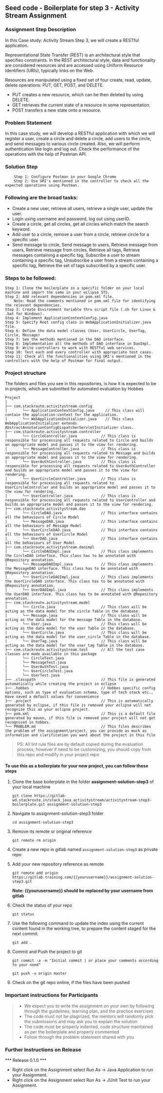 ## Seed code - Boilerplate for step 3 - Activity Stream Assignment

### Assignment Step Description

In this Case study: Activity Stream Step 3, we will create a RESTful application. 

Representational State Transfer (REST) is an architectural style that specifies constraints. 
In the REST architectural style, data and functionality are considered resources and are accessed using Uniform Resource Identifiers (URIs), typically links on the Web.

Resources are manipulated using a fixed set of four create, read, update, delete operations: PUT, GET, POST, and DELETE. 
 - PUT creates a new resource, which can be then deleted by using DELETE. 
 - GET retrieves the current state of a resource in some representation. 
 - POST transfers a new state onto a resource. 

### Problem Statement

In this case study, we will develop a RESTful application with which we will register a user, create a circle and delete a circle, add users to the circle, 
and send messages to various circle created. Also, we will perform authentication like login and log out. Check the performance of the operations with the help of Postman API.

### Solution Step

        Step 1: Configure Postman in your Google Chrome
        Step 2: Use URI's mentioned in the controller to check all the expected operations using Postman.

### Following are the broad tasks:

 - Create a new user, retrieve all users, retrieve a single user, update the user.
 - Login using username and password, log out using userID.
 - Create a circle, get all circles,  get all circles which match the search keyword.
 - Add user to a circle, remove a user from a circle, retrieve circle for a specific user.
 - Send message to circle, Send message to users, Retrieve message from users, Retrieve message from circles, Retrieve all tags, 
      Retrieve messages containing a specific tag, Subscribe a user to stream containing a specific tag, Unsubscribe a user from a stream containing a specific tag, 
      Retrieve the set of tags subscribed by a specific user.

### Steps to be followed:

    Step 1: Clone the boilerplate in a specific folder on your local machine and import the same in your eclipse STS.
    Step 2: Add relevant dependencies in pom.xml file. 
        Note: Read the comments mentioned in pom.xml file for identifying the relevant dependencies.
    Step 3: Create Environment Variable thru script file (.sh for Linux & .bat for Windows). 
    Step 4: Implement ApplicationContextConfig.java 
    Step 5: Specify Root config class in WebApplicationInitializer.java file.
    Step 6: Define the data model classes (User, UserCircle, UserTag, Circle, Message)
    Step 7: See the methods mentioned in the DAO interface.
    Step 8: Implementation all the methods of DAO interface in DaoImpl.
    Step 9: Write controllers to work with RESTful web services. 
    Step 10: Test each and every controller with appropriate test cases.
    Step 11: Check all the functionalities using URI's mentioned in the controllers with the help of Postman for final output.

### Project structure

The folders and files you see in this repositories, is how it is expected to be in projects, which are submitted for automated evaluation by Hobbes

    Project
	|
	├── com.stackroute.activitystream.config	           
	|	    └── ApplicationContextConfig.java     // This class will contain the application-context for the application.
	|	    └── WebApplicationInitializer.java    // This class WebApplicationInitializer extends AbstractAnnotationConfigDispatcherServletInitializer class.
	├── com.stackroute.activitystream.controller
	|		└── CircleController.java           // This class is responsible for processing all requests related to Circle and builds an appropriate model and passes it to the view for rendering.
	|		└── MessageController.java          // This class is responsible for processing all requests related to Message and builds an appropriate model and passes it to the view for rendering.
	|		└── UserAuthController.java         // This class is responsible for processing all requests related to UserAuthController and builds an appropriate model and passes it to the view for rendering.
	|		└── UserCircleController.java       // This class is responsible for processing all requests related to UserCircleController and builds an appropriate model and passes it to the view for rendering.
	|		└── UserController.java             // This class is responsible for processing all requests related to UserController and builds an appropriate model and passes it to the view for rendering.
	├── com.stackroute.activitystream.dao
	|		└── CircleDAO.java                  // This interface contains all the behaviours of Circle Model
	|		└── MessageDAO.java                 // This interface contains all the behaviours of Message Model    
	|		└── UserCircleDAO.java              // This interface contains all the behaviours of UserCircle Model
	|		└── UserDAO.java                    // This interface contains all the behaviours of User Model
	├── com.stackroute.activitystream.daoimpl
	|		└── CircleDAOImpl.java              // This class implements the CircleDAO interface. This class has to be annotated with @Repository annotation.
	|		└── MessageDAOImpl.java             // This class implements the MessageDAO interface. This class has to be annotated with @Repository annotation.
	|		└── UserCircleDAOImpl.java          // This class implements the UserCircleDAO interface. This class has to be annotated with @Repository annotation.
	|		└── UserDAOImpl.java                // This class implements the UserDAO interface. This class has to be annotated with @Repository annotation.
	├── com.stackroute.activitystream.model
	|		└── Circle.java                     // This class will be acting as the data model for the circle Table in the database.
	|		└── Message.java                    // This class will be acting as the data model for the message Table in the database.
	|		└── User.java                       // This class will be acting as the data model for the user Table in the database.
	|		└── UserCircle.java                 // This class will be acting as the data model for the user_circle Table in the database.
	|		└── UserTag.java                    // This class will be acting as the data model for the user_tag Table in the database.
	├── com.stackroute.activitystream.test      // All the test case classes are made available in this package
	|		└── CircleTest.java
	|		└── MessageTest.java  
	|		└── UserAuthTest.java 
	|		└── UserCircleTest.java
	|		└── UserTest.java      
	├── .classpath			                    // This file is generated automatically while creating the project in eclipse
	├── .hobbes   			                    // Hobbes specific config options, such as type of evaluation schema, type of tech stack etc., Have saved a default values for convenience
	├── .project			                    // This is automatically generated by eclipse, if this file is removed your eclipse will not recognize this as your eclipse project. 
	├── pom.xml 			                    // This is a default file generated by maven, if this file is removed your project will not get recognised in hobbes.
	└── PROBLEM.md  		                    // This files describes the problem of the assignment/project, you can provide as much as information and clarification you want about the project in this file

> PS: All lint rule files are by default copied during the evaluation process, however if need to be customizing, you should copy from this repo and modify in your project repo


#### To use this as a boilerplate for your new project, you can follow these steps

1. Clone the base boilerplate in the folder **assignment-solution-step3** of your local machine
     
    `git clone https://gitlab-wd.stackroute.in/stack_java_activitystream/activitystream-step3-boilerplate.git assignment-solution-step3`

2. Navigate to assignment-solution-step3 folder

    `cd assignment-solution-step3`

3. Remove its remote or original reference

     `git remote rm origin`

4. Create a new repo in gitlab named `assignment-solution-step3` as private repo

5. Add your new repository reference as remote

     `git remote add origin https://gitlab.training.com/{{yourusername}}/assignment-solution-step3.git`

     **Note: {{yourusername}} should be replaced by your username from gitlab**

5. Check the status of your repo 
     
     `git status`

6. Use the following command to update the index using the current content found in the working tree, to prepare the content staged for the next commit.

     `git add .`
 
7. Commit and Push the project to git

     `git commit -a -m "Initial commit | or place your comments according to your need"`

     `git push -u origin master`

8. Check on the git repo online, if the files have been pushed

### Important instructions for Participants
> - We expect you to write the assignment on your own by following through the guidelines, learning plan, and the practice exercises
> - The code must not be plagirized, the mentors will randomly pick the submissions and may ask you to explain the solution
> - The code must be properly indented, code structure maintained as per the boilerplate and properly commented
> - Follow through the problem statement shared with you

### Further Instructions on Release

*** Release 0.1.0 ***

- Right click on the Assignment select Run As -> Java Application to run your Assignment.
- Right click on the Assignment select Run As -> JUnit Test to run your Assignment.